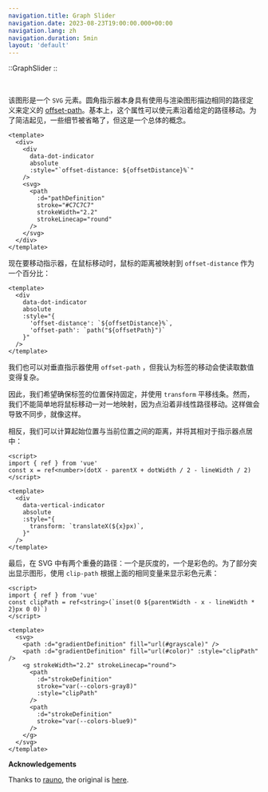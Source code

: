```yaml
---
navigation.title: Graph Slider
navigation.date: 2023-08-23T19:00:00.000+00:00
navigation.lang: zh
navigation.duration: 5min
layout: 'default'
---
```


::GraphSlider
::

<br />

该图形是一个 `SVG` 元素。圆角指示器本身具有使用与渲染图形描边相同的路径定义来定义的 [offset-path](https://developer.mozilla.org/en-US/docs/Web/CSS/offset-path)。基本上，这个属性可以使元素沿着给定的路径移动。为了简洁起见，一些细节被省略了，但这是一个总体的概念。

```vue
<template>
  <div>
    <div
      data-dot-indicator
      absolute
      :style="`offset-distance: ${offsetDistance}%`"
    />
    <svg>
      <path
        :d="pathDefinition"
        stroke="#C7C7C7"
        strokeWidth="2.2"
        strokeLinecap="round"
      />
    </svg>
  </div>
</template>
```

现在要移动指示器，在鼠标移动时，鼠标的距离被映射到 `offset-distance` 作为一个百分比：

```vue
<template>
  <div
    data-dot-indicator
    absolute
    :style="{
      'offset-distance': `${offsetDistance}%`,
      'offset-path': `path("${offsetPath}")`
    }"
  />
</template>
```

我们也可以对垂直指示器使用 `offset-path` ，但我认为标签的移动会使读取数值变得复杂。

因此，我们希望确保标签的位置保持固定，并使用 `transform` 平移线条。然而，我们不能简单地将鼠标移动一对一地映射，因为点沿着非线性路径移动。这样做会导致不同步，就像这样。

相反，我们可以计算起始位置与当前位置之间的距离，并将其相对于指示器点居中：

```vue
<script>
import { ref } from 'vue'
const x = ref<number>(dotX - parentX + dotWidth / 2 - lineWidth / 2)
</script>

<template>
  <div
    data-vertical-indicator
    absolute
    :style="{
      transform: `translateX(${x}px)`,
    }"
  />
</template>
```

最后，在 SVG 中有两个重叠的路径：一个是灰度的，一个是彩色的。为了部分突出显示图形，使用 `clip-path` 根据上面的相同变量来显示彩色元素：

```vue
<script>
import { ref } from 'vue'
const clipPath = ref<string>(`inset(0 ${parentWidth - x - lineWidth * 2}px 0 0)`)
</script>

<template>
  <svg>
    <path :d="gradientDefinition" fill="url(#grayscale)" />
    <path :d="gradientDefinition" fill="url(#color)" :style="clipPath" />
    <g strokeWidth="2.2" strokeLinecap="round">
      <path
        :d="strokeDefinition"
        stroke="var(--colors-gray8)"
        :style="clipPath"
      />
      <path
        :d="strokeDefinition"
        stroke="var(--colors-blue9)"
      />
    </g>
  </svg>
</template>
```


**Acknowledgements**

Thanks to [rauno](https://twitter.com/raunofreiberg), the original is [here](https://rauno.me/craft/graph-slider).
